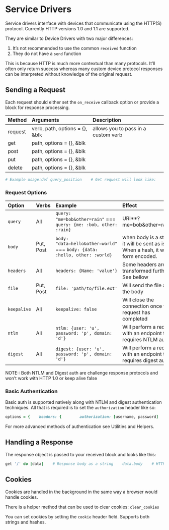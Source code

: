 # Service Drivers

Service drivers interface with devices that communicate using the HTTP\(S\) protocol. Currently HTTP versions 1.0 and 1.1 are supported.

They are similar to Device Drivers with two major differences:

1. It’s not recommended to use the common `received` function
2. They do not have a `send` function

This is because HTTP is much more contextual than many protocols. It’ll often only return success whereas many custom device protocol responses can be interpreted without knowledge of the original request.

## Sending a Request

Each request should either set the `on_receive` callback option or provide a block for response processing.

| Method | Arguments | Description |
| :--- | :--- | :--- |
| request | verb, path, options = {}, &blk | allows you to pass in a custom verb |
| get | path, options = {}, &blk |  |
| post | path, options = {}, &blk |  |
| put | path, options = {}, &blk |  |
| delete | path, options = {}, &blk |  |

```ruby
# Example usage:def query_position    # Get request will look like:    # http://domain.or.ip/api/status_of?coordinates=detailed    get('/api/status_of', {        query: {            coordinates: :detailed        }    }) do |data, resolve, command|        check_response(data) do |resp|            # Update status (made available to interfaces)            self[:position] = resp['coords']        end    endenddef check_response(data)    # Check response status    # (might have been 500 or 404, depends on what you are expecting)    if data.status == 200        begin            # We're assuming a JSON response and we are passing that data            # back to the calling function and assuming success at this point            yield ::JSON.parse(data.body) if block_given?            return :success        rescue => e            logger.print_error e        end     end    # Fail if there are any issues    # Obviously this behaviour depends on the service etc    :abortend
```

### Request Options

| Option | Verbs | Example | Effect |
| :--- | :--- | :--- | :--- |
| `query` | All | `query: "me=bob&other=rain"` === `query: {me: :bob, other: :rain}` | URI**?me=bob&other=rain** |
| `body` | Put, Post | `body: "data=hello&other=world"` === `body: {data: :hello, other: :world}` | when body is a string it will be sent as is. When a hash, it will be form encoded. |
| `headers` | All | `headers: {Name: 'value'}` | Some headers are transformed further. See bellow |
| `file` | Put, Post | `file: 'path/to/file.ext'` | Will send the file as the body |
| `keepalive` | All | `keepalive: false` | Will close the connection once the request has completed |
| `ntlm` | All | `ntlm: {user: 'u', password: 'p', domain: 'd'}` | Will perform a request with an endpoint that requires NTLM auth |
| `digest` | All | `digest: {user: 'u', password: 'p', domain: 'd'}` | Will perform a request with an endpoint that requires digest auth |

NOTE:: Both NTLM and Digest auth are challenge response protocols and won’t work with HTTP 1.0 or keep alive false

### Basic Authentication

Basic auth is supported natively along with NTLM and digest authentication techniques. All that is required is to set the `authorization` header like so:

```ruby
options = {    headers: {        authorization: [username, password]    }}
```

For more advanced methods of authentication see Utilities and Helpers.

## Handling a Response

The response object is passed to your received block and looks like this:

```ruby
get '/' do |data|    # Response body as a string    data.body    # HTTP version the server is using (a string)    data.http_version    # The status code returned as an integer    data.status    # Was the connection kept alive for possible further requests    data.keep_alive    # What cookies have been stored at this path (as a Hash)    data.cookies    data.cookies['user_id']    # The data object itself is a hash of all the headers    data['Content-Type'] # => 'text/html'end
```

## Cookies

Cookies are handled in the background in the same way a browser would handle cookies.

There is a helper method that can be used to clear cookies: `clear_cookies`

You can set cookies by setting the `cookie` header field. Supports both strings and hashes.


